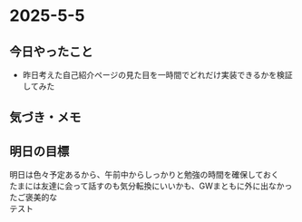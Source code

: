 # 2025-5-5

## 今日やったこと  
- 昨日考えた自己紹介ページの見た目を一時間でどれだけ実装できるかを検証してみた

## 気づき・メモ

## 明日の目標  
明日は色々予定あるから、午前中からしっかりと勉強の時間を確保しておく  
たまには友達に会って話すのも気分転換にいいかも、GWまともに外に出なかったご褒美的な  
テスト